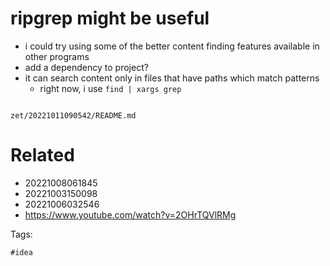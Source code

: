 # ripgrep might be useful

- i could try using some of the better content finding features available in other programs
- add a dependency to project?
- it can search content only in files that have paths which match patterns
  - right now, i use `find | xargs grep`

```
```

` zet/20221011090542/README.md `

# Related

- 20221008061845
- 20221003150098
- 20221006032546
- https://www.youtube.com/watch?v=2OHrTQVlRMg

Tags:

    #idea
